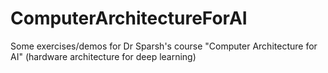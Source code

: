 # ComputerArchitectureForAI
Some exercises/demos for Dr Sparsh's course "Computer Architecture for AI" (hardware architecture for deep learning)

